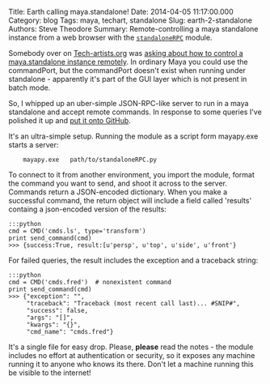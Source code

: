 Title: Earth calling maya.standalone!
Date: 2014-04-05 11:17:00.000
Category: blog
Tags: maya, techart, standalone 
Slug: earth-2-standalone
Authors: Steve Theodore
Summary: Remote-controlling a maya standalone instance from a web browser with the [`standaloneRPC`](https://github.com/theodox/standaloneRPC) module.

Somebody over on [Tech-artists.org](http://tech-artists.org) was [asking about how to control a maya.standalone instance remotely](http://tech-artists.org/forum/showthread.php?4642-Python-Maya-Open-commandPort-for-Mayapy&p=24225#post24225).  In ordinary Maya you could use the commandPort, but the commandPort doesn't exist when running under standalone - apparently it's part of the GUI layer which is not present in batch mode.  
  
So, I whipped up an uber-simple JSON-RPC-like server to run in a maya standalone and accept remote commands. In response to some queries I've polished it up and [put it onto GitHub](https://github.com/theodox/standaloneRPC).  
  
It's an ultra-simple setup. Running the module as a script form mayapy.exe starts a server:      
    
        mayapy.exe   path/to/standaloneRPC.py

  
To connect to it from another environment, you import the module, format the command you want to send, and shoot it across to the server. Commands return a JSON-encoded dictionary. When you make a successful command, the return object will include a field called 'results' containg a json-encoded version of the results:       
    
    :::python                 
    cmd = CMD('cmds.ls', type='transform')  
    print send_command(cmd)  
    >>> {success:True, result:[u'persp', u'top', u'side', u'front'}  
     

For failed queries, the result includes the exception and a traceback string:

    :::python
    cmd = CMD('cmds.fred')  # nonexistent command  
    print send_command(cmd)  
    >>> {"exception": "",   
         "traceback": "Traceback (most recent call last)... #SNIP#",  
         "success": false,   
         "args": "[]",   
         "kwargs": "{}",   
         "cmd_name": "cmds.fred"}  
 
  
It's a single file for easy drop. Please, **please** read the notes - the module includes no effort at authentication or security, so it exposes any machine running it to anyone who knows its there. Don't let a machine running this be visible to the internet! 

